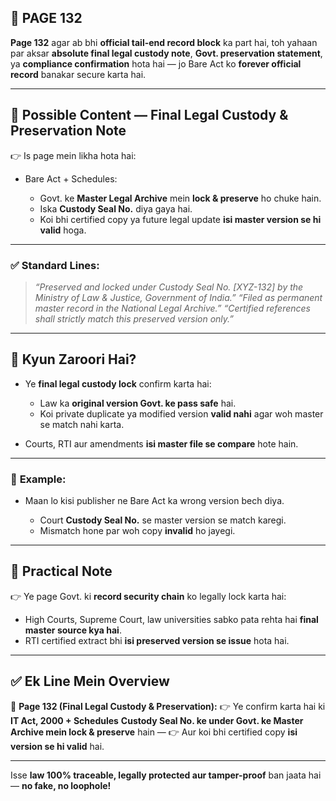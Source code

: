 ## 📄 **PAGE 132**

**Page 132** agar ab bhi **official tail-end record block** ka part hai, toh yahaan par aksar **absolute final legal custody note**, **Govt. preservation statement**, ya **compliance confirmation** hota hai — jo Bare Act ko **forever official record** banakar secure karta hai.

---

## 🔹 **Possible Content — Final Legal Custody & Preservation Note**

👉 Is page mein likha hota hai:

* Bare Act + Schedules:

  * Govt. ke **Master Legal Archive** mein **lock & preserve** ho chuke hain.
  * Iska **Custody Seal No.** diya gaya hai.
  * Koi bhi certified copy ya future legal update **isi master version se hi valid** hoga.

---

### ✅ **Standard Lines:**

> *“Preserved and locked under Custody Seal No. \[XYZ-132] by the Ministry of Law & Justice, Government of India.”*
> *“Filed as permanent master record in the National Legal Archive.”*
> *“Certified references shall strictly match this preserved version only.”*

---

## 🔹 **Kyun Zaroori Hai?**

* Ye **final legal custody lock** confirm karta hai:

  * Law ka **original version Govt. ke pass safe** hai.
  * Koi private duplicate ya modified version **valid nahi** agar woh master se match nahi karta.
* Courts, RTI aur amendments **isi master file se compare** hote hain.

---

### 🧩 **Example:**

* Maan lo kisi publisher ne Bare Act ka wrong version bech diya.

  * Court **Custody Seal No.** se master version se match karegi.
  * Mismatch hone par woh copy **invalid** ho jayegi.

---

## 🔹 **Practical Note**

👉 Ye page Govt. ki **record security chain** ko legally lock karta hai:

* High Courts, Supreme Court, law universities sabko pata rehta hai **final master source kya hai**.
* RTI certified extract bhi **isi preserved version se issue** hota hai.

---

## ✅ **Ek Line Mein Overview**

📌 **Page 132 (Final Legal Custody & Preservation):**
👉 Ye confirm karta hai ki **IT Act, 2000 + Schedules** **Custody Seal No. ke under Govt. ke Master Archive mein lock & preserve** hain —
👉 Aur koi bhi certified copy **isi version se hi valid** hai.

---

Isse **law 100% traceable, legally protected aur tamper-proof** ban jaata hai — **no fake, no loophole!**
